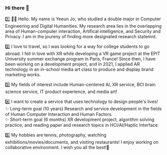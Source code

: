 ### Hi there 👋  

1️⃣ 🧑‍🚀 Hello. My name is Yeeun Jo, who studied a double major in Computer Engineering and Digital Humanities. My research area lies in the overlapping area of Human-computer interaction, Artifical intelligence, and Security and Privacy. I am in the joureny of finding more designated research statemnt.

2️⃣ I love to travel, so I was looking for a way for college students to go abroad. I fell in love with XR while developing a VR game project at the EPIT University summer exchange program in Paris, France! Since then, I have been working on a development project, and in 2021, I applied AR technology in an in-school media art class to produce and display brand marketing works. 

3️⃣ My fields of interest include Human-centered AI, XR service, BCI brain science service, IT product experience, and media art!

4️⃣ I want to create a service that uses technology to design people's lives!<br>
✨ Long-term goal (10 years) Research and service development in the fields of Human Computer Interaction and Human Factors.<br>
✨ Short-term goal (6 months) XR development project, algorithm solving practice, and reading paper and research topics in HCI/AI/Haptic Interface. 

5️⃣ My hobbies are tennis, photography, watching exhibitions/movies/documents, and visiting restaurants! I enjoy working on collaborative environment. I wish you all the best!💜

<!--
[![Ye Eun's github stats](https://github-readme-stats.vercel.app/api?username=yjo5252&show_icons=true&theme=dracula)](https://github.com/yjo5252/github-readme-stats)
-->
<!-- [![Hits](https://hits.seeyoufarm.com/api/count/incr/badge.svg?url=https%3A%2F%2Fgithub.com%2Fyjo5252&count_bg=%233DA7C8&title_bg=%23555555&icon=&icon_color=%23E7E7E7&title=hits&edge_flat=false)](https://hits.seeyoufarm.com)
-->

<!--
**yjo5252/yjo5252** is a ✨ _special_ ✨ repository because its `README.md` (this file) appears on your GitHub profile.

Here are some ideas to get you started:

- 🔭 I’m currently working on ...
- 🌱 I’m currently learning ...
- 👯 I’m looking to collaborate on ...
- 🤔 I’m looking for help with ...
- 💬 Ask me about ...
- 📫 How to reach me: ...
- 😄 Pronouns: ...
- ⚡ Fun fact: ...
-->
